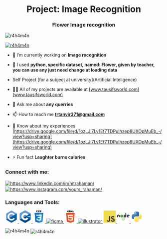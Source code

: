 <h1 align="center">Project: Image Recognition</h1>
<h3 align="center">Flower Image recognition</h3>

<p align="left"> <img src="https://komarev.com/ghpvc/?username=r4h4m4n&label=Profile%20views&color=0e75b6&style=flat" alt="r4h4m4n" /> </p>

<p align="left"> <a href="https://github.com/ryo-ma/github-profile-trophy"><img src="https://github-profile-trophy.vercel.app/?username=r4h4m4n" alt="r4h4m4n" /></a> </p>

- 🔭 I’m currently working on **Image recognition**

- 🌱 I used **python, specific dataset, named: Flower, given by teacher, you can use any just need change at loading data**

- Self Project [for a subject at university](Artificial Inteligence)

- 👨‍💻 All of my projects are available at [www.tausifsworld.com](www.tausifsworld.com)

- 💬 Ask me about **any querries**

- 📫 How to reach me **trtanvir371@gmail.com**

- 📄 Know about my experiences [https://drive.google.com/file/d/1ozLJi7Lv1Ef7TDPuIhzep8UXOpMuEb_-/view?usp=sharing](https://drive.google.com/file/d/1ozLJi7Lv1Ef7TDPuIhzep8UXOpMuEb_-/view?usp=sharing)

- ⚡ Fun fact **Laughter burns calories**

<h3 align="left">Connect with me:</h3>
<p align="left">
<a href="https://linkedin.com/in/https://www.linkedin.com/in/mtrahaman/" target="blank"><img align="center" src="https://raw.githubusercontent.com/rahuldkjain/github-profile-readme-generator/master/src/images/icons/Social/linked-in-alt.svg" alt="https://www.linkedin.com/in/mtrahaman/" height="30" width="40" /></a>
<a href="https://instagram.com/https://www.instagram.com/yours_rahaman/" target="blank"><img align="center" src="https://raw.githubusercontent.com/rahuldkjain/github-profile-readme-generator/master/src/images/icons/Social/instagram.svg" alt="https://www.instagram.com/yours_rahaman/" height="30" width="40" /></a>
</p>

<h3 align="left">Languages and Tools:</h3>
<p align="left"> <a href="https://www.cprogramming.com/" target="_blank" rel="noreferrer"> <img src="https://raw.githubusercontent.com/devicons/devicon/master/icons/c/c-original.svg" alt="c" width="40" height="40"/> </a> <a href="https://www.w3schools.com/cpp/" target="_blank" rel="noreferrer"> <img src="https://raw.githubusercontent.com/devicons/devicon/master/icons/cplusplus/cplusplus-original.svg" alt="cplusplus" width="40" height="40"/> </a> <a href="https://www.w3schools.com/css/" target="_blank" rel="noreferrer"> <img src="https://raw.githubusercontent.com/devicons/devicon/master/icons/css3/css3-original-wordmark.svg" alt="css3" width="40" height="40"/> </a> <a href="https://www.figma.com/" target="_blank" rel="noreferrer"> <img src="https://www.vectorlogo.zone/logos/figma/figma-icon.svg" alt="figma" width="40" height="40"/> </a> <a href="https://www.w3.org/html/" target="_blank" rel="noreferrer"> <img src="https://raw.githubusercontent.com/devicons/devicon/master/icons/html5/html5-original-wordmark.svg" alt="html5" width="40" height="40"/> </a> <a href="https://www.adobe.com/in/products/illustrator.html" target="_blank" rel="noreferrer"> <img src="https://www.vectorlogo.zone/logos/adobe_illustrator/adobe_illustrator-icon.svg" alt="illustrator" width="40" height="40"/> </a> <a href="https://developer.mozilla.org/en-US/docs/Web/JavaScript" target="_blank" rel="noreferrer"> <img src="https://raw.githubusercontent.com/devicons/devicon/master/icons/javascript/javascript-original.svg" alt="javascript" width="40" height="40"/> </a> <a href="https://nodejs.org" target="_blank" rel="noreferrer"> <img src="https://raw.githubusercontent.com/devicons/devicon/master/icons/nodejs/nodejs-original-wordmark.svg" alt="nodejs" width="40" height="40"/> </a> <a href="https://www.python.org" target="_blank" rel="noreferrer"> <img src="https://raw.githubusercontent.com/devicons/devicon/master/icons/python/python-original.svg" alt="python" width="40" height="40"/> </a> </p>

<p><img align="left" src="https://github-readme-stats.vercel.app/api/top-langs?username=r4h4m4n&show_icons=true&locale=en&layout=compact" alt="r4h4m4n" /></p>

<p>&nbsp;<img align="center" src="https://github-readme-stats.vercel.app/api?username=r4h4m4n&show_icons=true&locale=en" alt="r4h4m4n" /></p>
